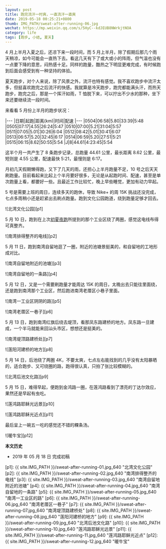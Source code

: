 ```yaml
---
layout: post
title: 跑完流汗一时爽，一直流汗一直爽
date: 2019-05-18 00:25:21+0800
thumb: IMG_PATH/sweat-after-running-06.jpg
wechat: https://mp.weixin.qq.com/s/5HyC--kdJEUB8NWrkjtNOA
category: life
tags: [跑步, 小结, 夏天]
---
```


4 月上半月入夏之后，还凉下来一段时间，而 5 月上半月，除了假期后那几个雨天稍凉，如今可能会一直热下去。看这几天有下了或大或小的阵雨，但气温也没有一点要下降的意思，闷热感十足。同样的跑量，酷热之下明显更难完成，有时候跑到后面会感受到有一种坚持的体验。

夏天跑步，对个人来说，除了风景之外，流汗也特有感觉。我不喜欢跑步中流汗太多，但挺喜欢跑完之后流汗的快感。我就算是冷天跑步，跑完都能满头汗，而热天跑步，跑完之后，那是一个挥汗如雨，T 恤脱下来，可以拧出不少水的那种，坐下来还要继续流一段时间。

来看看 5 月份上半月的跑步状况：

|---
|日期|起跑|距离(km)|时间|配速
|---
|0504|06:58|5.80|33:39|5:48
|0505|07:17|4.55|26:24|5:47
|0510|07:00|5.21|31:04|5:57
|0511|07:05|5.01|30:26|6:04
|0512|08:42|5.01|30:41|6:07
|0513|06:57|5.20|32:45|6:17
|0514|06:59|5.20|27:51|5:21
|0515|06:15|8.62|50:55|5:54
|J|8|44.61|4:23:45|5:54

这半个月一共产生了 8 条跑步记录，总跑量 44.61 公里，最长距离 8.62 公里，最短则是 4.55 公里，配速最快 5:21，最慢则是 6:17。

月初几天假期懒得跑，又下了几天的雨，还担心上半月跑量不足，10 号之后天天刷跑量。目前看起来比起上个半月要好很多，无论是从起跑时间、配速，甚至是单次跑量上看，都要好一些。且最近工作比较忙，晚上早些睡觉，更加有动力早起。

5 号是需要上班的周日，连续多天的跑休，导致 Nike+ 的周 15K 挑战还没完成，七点多雨稍小还是赶紧出去刷点跑量。跑到文化公园跑道，绕到跑量足够才回去。

![北湾文化公园][p1]

5 月 10 日，跑到在上次[初夏夜跑](/night-running-in-early-summer.html)所提到的那个工业区绕了两圈，感觉这电线布得可真整齐。

![南湾排得整齐的电线][p2]

5 月 11 日，跑到南湾自留地逛了一圈，附近的池塘景挺美的，和自留地的工地形成对比。

![南湾自留地附近的池塘][p3]

![南湾自留地的一条路][p4]

5 月 12 日，又是一个需要刷跑量才能周达 15K 的周日，太晚出去只能往里面绕，还是跑到南湾那个工业区，然后跑进南湾老厝区小巷子里面。

![南湾一工业区阴阴的路][p5]

![南湾老厝区一巷子][p6]

5 月 13 日，跑到南湾红旗后绕去堤顶，看那凤东路建桥的地方。凤东路一旦建成，一个半马就能来回汕头市区，想想还是挺美的。

![南湾堤顶路建桥处][p7]

![莲阳河建桥的地方][p8]

5 月 14 日，后池绕了两圈 4K，不要太爽，七点左右能找到的几乎没有太阳暴晒的，适合跑步、又可绕圈的路，跑得很认真，只拍了张比较模糊的。

![北湾后池文化路][p9]

5 月 15 日，难得早起，便跑到金鸿路一圈，在莲鸿路看到了漂亮的丁达尔效应，果然还是早起有虫吃。

![莲鸿路耶稣光远景][p10]

![莲鸿路耶稣光近点][p11]

最后呈上一碗五一吃的感觉还不错的粿条汤。

![暖牛宝][p12]

**本文历史**

* 2019 年 05 月 18 日 完成初稿

[p1]: {{ site.IMG_PATH }}/sweat-after-running-01.jpg_640 "北湾文化公园"
[p2]: {{ site.IMG_PATH }}/sweat-after-running-02.jpg_640 "南湾排得整齐的电线"
[p3]: {{ site.IMG_PATH }}/sweat-after-running-03.jpg_640 "南湾自留地附近的池塘"
[p4]: {{ site.IMG_PATH }}/sweat-after-running-04.jpg_640 "南湾自留地的一条路"
[p5]: {{ site.IMG_PATH }}/sweat-after-running-05.jpg_640 "南湾一工业区的路"
[p6]: {{ site.IMG_PATH }}/sweat-after-running-06.jpg_640 "南湾老厝区一巷子"
[p7]: {{ site.IMG_PATH }}/sweat-after-running-07.jpg_640 "南湾堤顶路建桥处"
[p8]: {{ site.IMG_PATH }}/sweat-after-running-08.jpg_640 "莲阳河建桥的地方"
[p9]: {{ site.IMG_PATH }}/sweat-after-running-09.jpg_640 "北湾后池文化路"
[p10]: {{ site.IMG_PATH }}/sweat-after-running-10.jpg_640 "莲鸿路耶稣光远景"
[p11]: {{ site.IMG_PATH }}/sweat-after-running-11.jpg_640 "莲鸿路耶稣光近点"
[p12]: {{ site.IMG_PATH }}/sweat-after-running-12.jpg_640 "暖牛宝"
